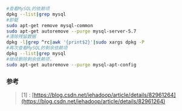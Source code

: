 ``` bash
#查看MySQL的依赖项
dpkg --list|grep mysql
#卸载
sudo apt-get remove mysql-common
sudo apt-get autoremove --purge mysql-server-5.7
#清除残留数据
dpkg -l|grep ^rc|awk '{print$2}'|sudo xargs dpkg -P
#再次查看MySQL的剩余依赖项
dpkg --list|grep mysql
#继续删除剩余依赖项，
sudo apt-get autoremove --purge mysql-apt-config
```
### 参考
>[1] : [https://blog.csdn.net/iehadoop/article/details/82961264](https://blog.csdn.net/iehadoop/article/details/82961264)

<!--stackedit_data:
eyJoaXN0b3J5IjpbLTEyODgwOTc4MjksMTQ3NTA2MjAyOV19
-->
